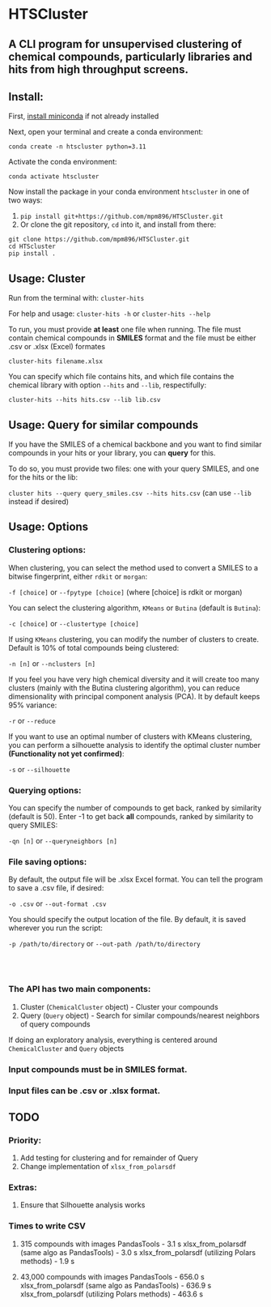 # HTSCluster
## A CLI program for unsupervised clustering of chemical compounds, particularly libraries and hits from high throughput screens.
## Install:
First, [install miniconda](https://docs.anaconda.com/miniconda/miniconda-install/) if not already installed

Next, open your terminal and create a conda environment:

`conda create -n htscluster python=3.11`

Activate the conda environment:

`conda activate htscluster`

Now install the package in your conda environment `htscluster` in one of two ways:
1. `pip install git+https://github.com/mpm896/HTSCluster.git`
2. Or clone the git repository, `cd` into it, and install from there:
```
git clone https://github.com/mpm896/HTSCluster.git
cd HTScluster
pip install .
```

## Usage: Cluster
Run from the terminal with: `cluster-hits`

For help and usage: `cluster-hits -h` or `cluster-hits --help`

To run, you must provide **at least** one file when running. The file must contain chemical compounds in **SMILES** format and the file must be either .csv or .xlsx (Excel) formates

`cluster-hits filename.xlsx`

You can specify which file contains hits, and which file contains the chemical library with option `--hits` and `--lib`, respectifully:

`cluster-hits --hits hits.csv --lib lib.csv` 

## Usage: Query for similar compounds
If you have the SMILES of a chemical backbone and you want to find similar compounds in your hits or your library, you can **query** for this.

To do so, you must provide two files: one with your query SMILES, and one for the hits or the lib:

`cluster hits --query query_smiles.csv --hits hits.csv` (can use `--lib` instead if desired)

## Usage: Options
### Clustering options:
When clustering, you can select the method used to convert a SMILES to a bitwise fingerprint, either `rdkit` or `morgan`:

`-f [choice]` or `--fpytype [choice]` (where [choice] is rdkit or morgan)

You can select the clustering algorithm, `KMeans` or `Butina` (default is `Butina`):

`-c [choice]` or `--clustertype [choice]`

If using `KMeans` clustering, you can modify the number of clusters to create. Default is 10% of total compounds being clustered:

`-n [n]` or `--nclusters [n]`

If you feel you have very high chemical diversity and it will create too many clusters (mainly with the Butina clustering algorithm), you can reduce dimensionality with principal component analysis (PCA). It by default keeps 95% variance:

`-r` or `--reduce`

If you want to use an optimal number of clusters with KMeans clustering, you can perform a silhouette analysis to identify the optimal cluster number **(Functionality not yet confirmed)**:

`-s` or `--silhouette`

### Querying options:
You can specify the number of compounds to get back, ranked by similarity (default is 50). Enter -1 to get back **all** compounds, ranked by similarity to query SMILES:

`-qn [n]` or `--queryneighbors [n]`

### File saving options:
By default, the output file will be .xlsx Excel format. You can tell the program to save a .csv file, if desired:

`-o .csv` or `--out-format .csv`

You should specify the output location of the file. By default, it is saved wherever you run the script:

`-p /path/to/directory` or `--out-path /path/to/directory`

<br>
<br>

### The API has two main components:
1. Cluster (`ChemicalCluster` object) - Cluster your compounds
2. Query (`Query` object) - Search for similar compounds/nearest neighbors of query compounds

If doing an exploratory analysis, everything is centered around `ChemicalCluster` and `Query` objects

### Input compounds must be in SMILES format. 
### Input files can be .csv or .xlsx format.

## TODO
### Priority:
1. Add testing for clustering and for remainder of Query
2. Change implementation of `xlsx_from_polarsdf`

### Extras:
1. Ensure that Silhouette analysis works

### Times to write CSV
1. 315 compounds with images
PandasTools - 3.1 s
xlsx_from_polarsdf (same algo as PandasTools) - 3.0 s
xlsx_from_polarsdf (utilizing Polars methods) - 1.9 s

2. 43,000 compounds with images 
PandasTools - 656.0 s
xlsx_from_polarsdf (same algo as PandasTools) - 636.9 s
xlsx_from_polarsdf (utilizing Polars methods) - 463.6 s
